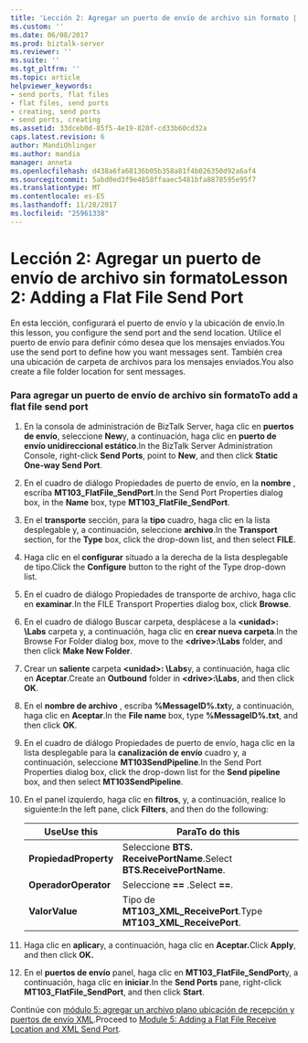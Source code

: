 ```yaml
---
title: 'Lección 2: Agregar un puerto de envío de archivo sin formato | Documentos de Microsoft'
ms.custom: ''
ms.date: 06/08/2017
ms.prod: biztalk-server
ms.reviewer: ''
ms.suite: ''
ms.tgt_pltfrm: ''
ms.topic: article
helpviewer_keywords:
- send ports, flat files
- flat files, send ports
- creating, send ports
- send ports, creating
ms.assetid: 33dceb0d-85f5-4e19-820f-cd33b60cd32a
caps.latest.revision: 6
author: MandiOhlinger
ms.author: mandia
manager: anneta
ms.openlocfilehash: d438a6fa68136b05b358a81f4b026350d92a6af4
ms.sourcegitcommit: 5abd0ed3f9e4858ffaaec5481bfa8878595e95f7
ms.translationtype: MT
ms.contentlocale: es-ES
ms.lasthandoff: 11/28/2017
ms.locfileid: "25961338"
---
```

# <a name="lesson-2-adding-a-flat-file-send-port"></a><span data-ttu-id="91bfa-102">Lección 2: Agregar un puerto de envío de archivo sin formato</span><span class="sxs-lookup"><span data-stu-id="91bfa-102">Lesson 2: Adding a Flat File Send Port</span></span>
<span data-ttu-id="91bfa-103">En esta lección, configurará el puerto de envío y la ubicación de envío.</span><span class="sxs-lookup"><span data-stu-id="91bfa-103">In this lesson, you configure the send port and the send location.</span></span> <span data-ttu-id="91bfa-104">Utilice el puerto de envío para definir cómo desea que los mensajes enviados.</span><span class="sxs-lookup"><span data-stu-id="91bfa-104">You use the send port to define how you want messages sent.</span></span> <span data-ttu-id="91bfa-105">También crea una ubicación de carpeta de archivos para los mensajes enviados.</span><span class="sxs-lookup"><span data-stu-id="91bfa-105">You also create a file folder location for sent messages.</span></span>  
  
### <a name="to-add-a-flat-file-send-port"></a><span data-ttu-id="91bfa-106">Para agregar un puerto de envío de archivo sin formato</span><span class="sxs-lookup"><span data-stu-id="91bfa-106">To add a flat file send port</span></span>  
  
1.  <span data-ttu-id="91bfa-107">En la consola de administración de BizTalk Server, haga clic en **puertos de envío**, seleccione **New**y, a continuación, haga clic en **puerto de envío unidireccional estático**.</span><span class="sxs-lookup"><span data-stu-id="91bfa-107">In the BizTalk Server Administration Console, right-click **Send Ports**, point to **New**, and then click **Static One-way Send Port**.</span></span>  
  
2.  <span data-ttu-id="91bfa-108">En el cuadro de diálogo Propiedades de puerto de envío, en la **nombre** , escriba **MT103_FlatFile_SendPort**.</span><span class="sxs-lookup"><span data-stu-id="91bfa-108">In the Send Port Properties dialog box, in the **Name** box, type **MT103_FlatFile_SendPort**.</span></span>  
  
3.  <span data-ttu-id="91bfa-109">En el **transporte** sección, para la **tipo** cuadro, haga clic en la lista desplegable y, a continuación, seleccione **archivo**.</span><span class="sxs-lookup"><span data-stu-id="91bfa-109">In the **Transport** section, for the **Type** box, click the drop-down list, and then select **FILE**.</span></span>  
  
4.  <span data-ttu-id="91bfa-110">Haga clic en el **configurar** situado a la derecha de la lista desplegable de tipo.</span><span class="sxs-lookup"><span data-stu-id="91bfa-110">Click the **Configure** button to the right of the Type drop-down list.</span></span>  
  
5.  <span data-ttu-id="91bfa-111">En el cuadro de diálogo Propiedades de transporte de archivo, haga clic en **examinar**.</span><span class="sxs-lookup"><span data-stu-id="91bfa-111">In the FILE Transport Properties dialog box, click **Browse**.</span></span>  
  
6.  <span data-ttu-id="91bfa-112">En el cuadro de diálogo Buscar carpeta, desplácese a la  **\<unidad\>: \Labs** carpeta y, a continuación, haga clic en **crear nueva carpeta**.</span><span class="sxs-lookup"><span data-stu-id="91bfa-112">In the Browse For Folder dialog box, move to the **\<drive\>:\Labs** folder, and then click **Make New Folder**.</span></span>  
  
7.  <span data-ttu-id="91bfa-113">Crear un **saliente** carpeta  **\<unidad\>: \Labs**y, a continuación, haga clic en **Aceptar**.</span><span class="sxs-lookup"><span data-stu-id="91bfa-113">Create an **Outbound** folder in **\<drive\>:\Labs**, and then click **OK**.</span></span>  
  
8.  <span data-ttu-id="91bfa-114">En el **nombre de archivo** , escriba **%MessageID%.txt**y, a continuación, haga clic en **Aceptar**.</span><span class="sxs-lookup"><span data-stu-id="91bfa-114">In the **File name** box, type **%MessageID%.txt**, and then click **OK**.</span></span>  
  
9. <span data-ttu-id="91bfa-115">En el cuadro de diálogo Propiedades de puerto de envío, haga clic en la lista desplegable para la **canalización de envío** cuadro y, a continuación, seleccione **MT103SendPipeline**.</span><span class="sxs-lookup"><span data-stu-id="91bfa-115">In the Send Port Properties dialog box, click the drop-down list for the **Send pipeline** box, and then select **MT103SendPipeline**.</span></span>  
  
10. <span data-ttu-id="91bfa-116">En el panel izquierdo, haga clic en **filtros**, y, a continuación, realice lo siguiente:</span><span class="sxs-lookup"><span data-stu-id="91bfa-116">In the left pane, click **Filters**, and then do the following:</span></span>  
  
    |<span data-ttu-id="91bfa-117">Use</span><span class="sxs-lookup"><span data-stu-id="91bfa-117">Use this</span></span>|<span data-ttu-id="91bfa-118">Para</span><span class="sxs-lookup"><span data-stu-id="91bfa-118">To do this</span></span>|  
    |--------------|----------------|  
    |<span data-ttu-id="91bfa-119">**Propiedad**</span><span class="sxs-lookup"><span data-stu-id="91bfa-119">**Property**</span></span>|<span data-ttu-id="91bfa-120">Seleccione **BTS. ReceivePortName**.</span><span class="sxs-lookup"><span data-stu-id="91bfa-120">Select **BTS.ReceivePortName**.</span></span>|  
    |<span data-ttu-id="91bfa-121">**Operador**</span><span class="sxs-lookup"><span data-stu-id="91bfa-121">**Operator**</span></span>|<span data-ttu-id="91bfa-122">Seleccione  **==** .</span><span class="sxs-lookup"><span data-stu-id="91bfa-122">Select **==**.</span></span>|  
    |<span data-ttu-id="91bfa-123">**Valor**</span><span class="sxs-lookup"><span data-stu-id="91bfa-123">**Value**</span></span>|<span data-ttu-id="91bfa-124">Tipo de **MT103_XML_ReceivePort**.</span><span class="sxs-lookup"><span data-stu-id="91bfa-124">Type **MT103_XML_ReceivePort**.</span></span>|  
  
11. <span data-ttu-id="91bfa-125">Haga clic en **aplicar**y, a continuación, haga clic en **Aceptar.**</span><span class="sxs-lookup"><span data-stu-id="91bfa-125">Click **Apply**, and then click **OK.**</span></span>  
  
12. <span data-ttu-id="91bfa-126">En el **puertos de envío** panel, haga clic en **MT103_FlatFile_SendPort**y, a continuación, haga clic en **iniciar**.</span><span class="sxs-lookup"><span data-stu-id="91bfa-126">In the **Send Ports** pane, right-click **MT103_FlatFile_SendPort**, and then click **Start**.</span></span>  
  
 <span data-ttu-id="91bfa-127">Continúe con [módulo 5: agregar un archivo plano ubicación de recepción y puertos de envío XML](../../adapters-and-accelerators/accelerator-swift/module-5-adding-a-flat-file-receive-location-and-xml-send-port.md).</span><span class="sxs-lookup"><span data-stu-id="91bfa-127">Proceed to [Module 5: Adding a Flat File Receive Location and XML Send Port](../../adapters-and-accelerators/accelerator-swift/module-5-adding-a-flat-file-receive-location-and-xml-send-port.md).</span></span>